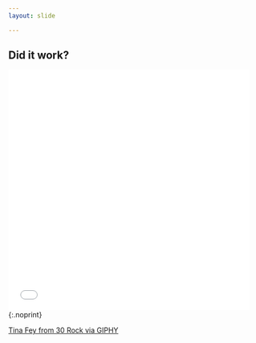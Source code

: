 ```yaml
---
layout: slide

---
```


## Did it work?

<iframe src="//giphy.com/embed/OcZp0maz6ALok" width="480" height="480"
frameBorder="0" class="giphy-embed" allowFullScreen></iframe>
{:.noprint}

<p class="notes"> <a
href="http://giphy.com/gifs/30-rock-liz-lemon-i-love-this-show-OcZp0maz6ALok">
Tina Fey from 30 Rock via GIPHY</a> </p>
